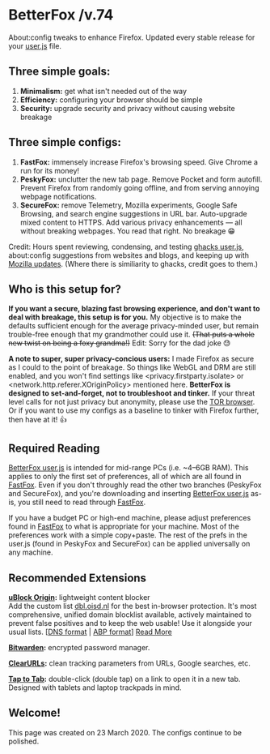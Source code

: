 # BetterFox  /v.74
About:config tweaks to enhance Firefox. Updated every stable release for your <a href="http://kb.mozillazine.org/User.js_file">user.js</a> file.


## Three simple goals:
1) <b>Minimalism:</b> get what isn't needed out of the way
2) <b>Efficiency:</b> configuring your browser should be simple
3) <b>Security:</b> upgrade security and privacy without causing website breakage


## Three simple configs:
1) <b>FastFox:</b> immensely increase Firefox's browsing speed. Give Chrome a run for its money!
2) <b>PeskyFox:</b> unclutter the new tab page. Remove Pocket and form autofill. Prevent Firefox from randomly going offline, and from serving annoying webpage notifications.
3) <b>SecureFox:</b> remove Telemetry, Mozilla experiments, Google Safe Browsing, and search engine suggestions in URL bar. Auto-upgrade mixed content to HTTPS. Add various privacy enhancements — all without breaking webpages. You read that right. No breakage 😁

Credit: Hours spent reviewing, condensing, and testing <a href="https://github.com/ghacksuserjs/ghacks-user.js">ghacks user.js</a>, about:config suggestions from websites and blogs, and keeping up with <a href="https://wiki.mozilla.org/Firefox/Roadmap/Updates">Mozilla updates</a>. (Where there is similiarity to ghacks, credit goes to them.)


## Who is this setup for?
<b>If you want a secure, blazing fast browsing experience, and don't want to deal with breakage, this setup is for you.</b> My objective is to make the defaults sufficient enough for the average privacy-minded user, but remain trouble-free enough that my grandmother could use it. <strike>(That puts a whole new twist on being a foxy grandma!)</strike> Edit: Sorry for the dad joke 😓

<b>A note to super, super privacy-concious users:</b> I made Firefox as secure as I could to the point of breakage. So things like WebGL and DRM are still enabled, and you won't find settings like <privacy.firstparty.isolate> or <network.http.referer.XOriginPolicy> mentioned here. <b>BetterFox is designed to set-and-forget, not to troubleshoot and tinker.</b> If your threat level calls for not just privacy but anonymity, please use the <a href="https://www.torproject.org">TOR browser</a>. Or if you want to use my configs as a baseline to tinker with Firefox further, then have at it! 👍

## Required Reading
<a href="https://github.com/hjstephens09/Better-Fox/blob/master/user.js">BetterFox user.js</a> is intended for mid-range PCs (i.e. ~4–6GB RAM). This applies to only the first set of preferences, all of which are all found in <a href="https://github.com/hjstephens09/Better-Fox/blob/master/FastFox.js">FastFox</a>. Even if you don't throughly read the other two branches (PeskyFox and SecureFox), and you're downloading and inserting <a href="https://github.com/hjstephens09/Better-Fox/blob/master/user.js">BetterFox user.js</a> as-is, you still need to read through <a href="https://github.com/hjstephens09/Better-Fox/blob/master/FastFox.js">FastFox</a>.

If you have a budget PC or high-end machine, please adjust preferences found in <a href="https://github.com/hjstephens09/Better-Fox/blob/master/FastFox.js">FastFox</a> to what is appropriate for your machine. Most of the preferences work with a simple copy+paste. The rest of the prefs in the user.js (found in PeskyFox and SecureFox) can be applied universally on any machine.


## Recommended Extensions
<a href="https://addons.mozilla.org/en-US/firefox/addon/ublock-origin/?src=search"><b>uBlock Origin</a>:</b> lightweight content blocker
<br>Add the custom list <a href="https://abp.oisd.nl/">dbl.oisd.nl</a> for the best in-browser protection. It's most comprehensive, unified domain blocklist available, actively maintained to prevent false positives and to keep the web usable! Use it alongside your usual lists. [<a href="https://dbl.oisd.nl">DNS format</a> | <a href="https://abp.oisd.nl">ABP format</a>] <a href="https://www.reddit.com/r/oisd_blocklist/comments/dwxgld/dbloisdnl_internets_1_domain_blocklist/?sort=new">Read More</a>

<a href="https://addons.mozilla.org/en-US/firefox/addon/bitwarden-password-manager"><b>Bitwarden</a>:</b> encrypted password manager.

<a href="https://addons.mozilla.org/en-US/firefox/addon/clearurls"><b>ClearURLs</a>:</b> clean tracking parameters from URLs, Google searches, etc.

<a href="https://addons.mozilla.org/en-US/firefox/addon/tap-to-tab"><b>Tap to Tab</a>:</b> double-click (double tap) on a link to open it in a new tab. Designed with tablets and laptop trackpads in mind.

## Welcome!
This page was created on 23 March 2020. The configs continue to be polished.
